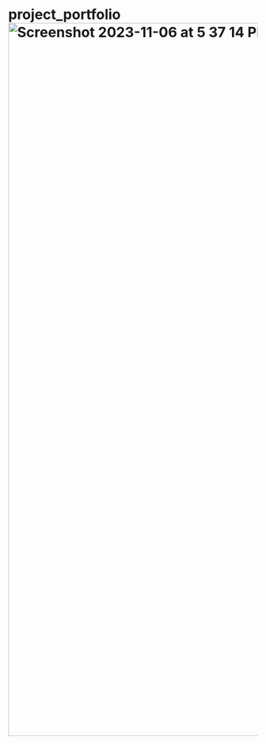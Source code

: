 # project_portfolio<img width="1440" alt="Screenshot 2023-11-06 at 5 37 14 PM" src="https://github.com/nj093/project_portfolio/assets/91333058/daabf8d5-6bf3-4d67-b00b-7553e82edbf3">
